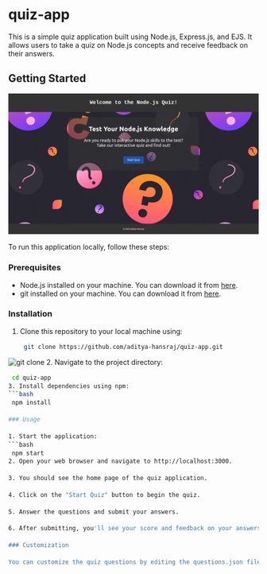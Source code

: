 # quiz-app

This is a simple quiz application built using Node.js, Express.js, and EJS. It allows users to take a quiz on Node.js concepts and receive feedback on their answers.

## Getting Started

![Screenshot of Home Page](/files/screenshots/homepage.png)

To run this application locally, follow these steps:

### Prerequisites

- Node.js installed on your machine. You can download it from <a href="https://nodejs.org/en/download" target="_blank">here</a>.
- git installed on your machine. You can download it from <a href="https://git-scm.com/downloads" target="_blank">here</a>.

### Installation

1. Clone this repository to your local machine using:

   ```bash
    git clone https://github.com/aditya-hansraj/quiz-app.git
![git clone](/files/screenshots/git-clone.png)
2. Navigate to the project directory:
   ```bash
    cd quiz-app
3. Install dependencies using npm:
   ```bash
    npm install

### Usage

1. Start the application:
   ```bash
    npm start
2. Open your web browser and navigate to http://localhost:3000.

3. You should see the home page of the quiz application.

4. Click on the "Start Quiz" button to begin the quiz.

5. Answer the questions and submit your answers.

6. After submitting, you'll see your score and feedback on your answers.

### Customization

   You can customize the quiz questions by editing the questions.json file located in the data directory.
